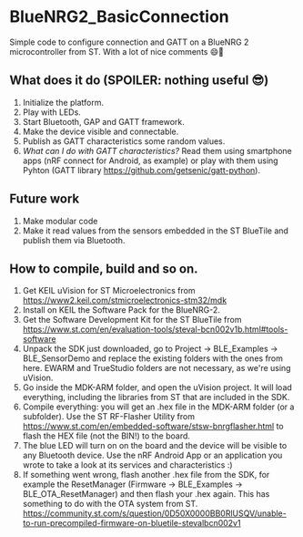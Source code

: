 # BlueNRG2_BasicConnection
 Simple code to configure connection and GATT on a BlueNRG 2 microcontroller from ST. With a lot of nice comments 😄🐧

 ## What does it do (SPOILER: nothing useful 😎)
 1. Initialize the platform.
 2. Play with LEDs.
 3. Start Bluetooth, GAP and GATT framework.
 4. Make the device visible and connectable.
 5. Publish as GATT characteristics some random values. 
 6. *What can I do with GATT characteristics?* Read them using smartphone apps (nRF connect for Android, as example) or play with them using Pyhton (GATT library https://github.com/getsenic/gatt-python). 

## Future work
1. Make modular code 
2. Make it read values from the sensors embedded in the ST BlueTile and publish them via Bluetooth. 

## How to compile, build and so on.
1. Get KEIL uVision for ST Microelectronics from https://www2.keil.com/stmicroelectronics-stm32/mdk
2. Install on KEIL the Software Pack for the BlueNRG-2.
3. Get the Software Development Kit for the ST BlueTile from https://www.st.com/en/evaluation-tools/steval-bcn002v1b.html#tools-software
4. Unpack the SDK just downloaded, go to Project -> BLE_Examples -> BLE_SensorDemo and replace the existing folders with the ones from here. EWARM and TrueStudio folders are not necessary, as we're using uVision. 
5. Go inside the MDK-ARM folder, and open the uVision project. It will load everything, including the libraries from ST that are included in the SDK. 
6. Compile everything: you will get an .hex file in the MDK-ARM folder (or a subfolder). Use the ST RF-Flasher Utility from https://www.st.com/en/embedded-software/stsw-bnrgflasher.html to flash the HEX file (not the BIN!) to the board. 
7. The blue LED will turn on on the board and the device will be visible to any Bluetooth device. Use the nRF Android App or an application you wrote to take a look at its services and characteristics :)
8. If something went wrong, flash another .hex file from the SDK, for example the ResetManager (Firmware -> BLE_Examples -> BLE_OTA_ResetManager) and then flash your .hex again. This has something to do with the OTA system from ST. https://community.st.com/s/question/0D50X0000BB0RlUSQV/unable-to-run-precompiled-firmware-on-bluetile-stevalbcn002v1
